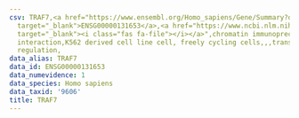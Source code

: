```yaml
---
csv: TRAF7,<a href="https://www.ensembl.org/Homo_sapiens/Gene/Summary?db=core;g=ENSG00000131653"
  target="_blank">ENSG00000131653</a>,<a href="https://www.ncbi.nlm.nih.gov/pubmed/23959860"
  target="_blank"><i class="fas fa-file"></i></a>",chromatin immunoprecipitation assay,direct
  interaction,K562 derived cell line cell, freely cycling cells,,,transcriptional
  regulation,
data_alias: TRAF7
data_id: ENSG00000131653
data_numevidence: 1
data_species: Homo sapiens
data_taxid: '9606'
title: TRAF7
---
```

